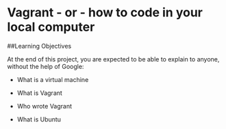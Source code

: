 # Vagrant - or - how to code in your local computer
##Learning Objectives

At the end of this project, you are expected to be able to explain to anyone, without the help of Google:


* What is a virtual machine


* What is Vagrant


* Who wrote Vagrant


* What is Ubuntu

